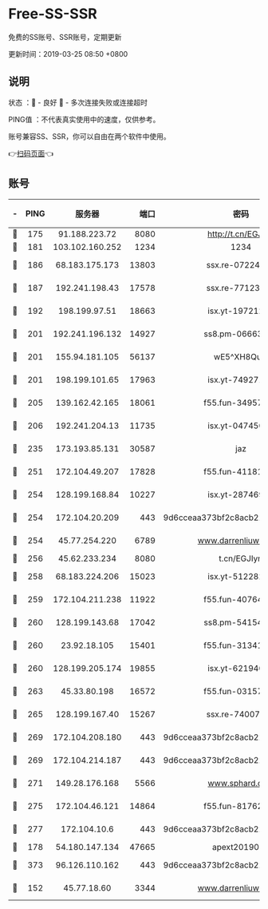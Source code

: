 # Free-SS-SSR

免费的SS账号、SSR账号，定期更新

更新时间：2019-03-25 08:50 +0800

## 说明

状态     ：🙂 - 良好 🙁 - 多次连接失败或连接超时

PING值   ：不代表真实使用中的速度，仅供参考。

账号兼容SS、SSR，你可以自由在两个软件中使用。

👉[扫码页面](https://liesauer.github.io/Free-SS-SSR/)👈

## 账号

|-|PING|服务器|端口|密码|加密方式|区域|
|:----:|:----:|:-----:|-----:|:----:|:----:|:----:|
|🙂|175|91.188.223.72|8080|http://t.cn/EGJIyrl|rc4-md5|RU|
|🙂|181|103.102.160.252|1234|1234|rc4-md5|JP|
|🙂|186|68.183.175.173|13803|ssx.re-07224116|aes-256-cfb|US|
|🙂|187|192.241.198.43|17578|ssx.re-77123954|aes-256-cfb|US|
|🙂|192|198.199.97.51|18663|isx.yt-19721289|aes-256-cfb|US|
|🙂|201|192.241.196.132|14927|ss8.pm-06663681|aes-256-cfb|US|
|🙂|201|155.94.181.105|56137|wE5^XH8Quw|aes-256-cfb|US|
|🙂|201|198.199.101.65|17963|isx.yt-74927147|aes-256-cfb|US|
|🙂|205|139.162.42.165|18061|f55.fun-34957987|aes-256-cfb|SG|
|🙂|206|192.241.204.13|11735|isx.yt-04745009|aes-256-cfb|US|
|🙂|235|173.193.85.131|30587|jaz|aes-256-cfb|US|
|🙂|251|172.104.49.207|17828|f55.fun-41181954|aes-256-cfb|SG|
|🙂|254|128.199.168.84|10227|isx.yt-28746915|aes-256-cfb|SG|
|🙂|254|172.104.20.209|443|9d6cceaa373bf2c8acb22e60b6a58be6|aes-256-cfb|US|
|🙂|254|45.77.254.220|6789|www.darrenliuwei.com|aes-256-cfb|SG|
|🙂|256|45.62.233.234|8080|t.cn/EGJIyrl|rc4-md5|CA|
|🙂|258|68.183.224.206|15023|isx.yt-51228211|aes-256-cfb|SG|
|🙂|259|172.104.211.238|11922|f55.fun-40764829|aes-256-cfb|US|
|🙂|260|128.199.143.68|17042|ss8.pm-54154512|aes-256-cfb|SG|
|🙂|260|23.92.18.105|15401|f55.fun-31341168|aes-256-cfb|US|
|🙂|260|128.199.205.174|19855|isx.yt-62194015|aes-256-cfb|SG|
|🙂|263|45.33.80.198|16572|f55.fun-03157476|aes-256-cfb|US|
|🙂|265|128.199.167.40|15267|ssx.re-74007655|aes-256-cfb|SG|
|🙂|269|172.104.208.180|443|9d6cceaa373bf2c8acb22e60b6a58be6|aes-256-cfb|US|
|🙂|269|172.104.214.187|443|9d6cceaa373bf2c8acb22e60b6a58be6|aes-256-cfb|US|
|🙂|271|149.28.176.168|5566|www.sphard.com|aes-256-cfb|AU|
|🙂|275|172.104.46.121|14864|f55.fun-81762939|aes-256-cfb|SG|
|🙂|277|172.104.10.6|443|9d6cceaa373bf2c8acb22e60b6a58be6|aes-256-cfb|US|
|🙂|178|54.180.147.134|47665|apext2019001|chacha20|KR|
|🙂|373|96.126.110.162|443|9d6cceaa373bf2c8acb22e60b6a58be6|aes-256-cfb|US|
|🙁|152|45.77.18.60|3344|www.darrenliuwei.com|aes-256-cfb|JP|
